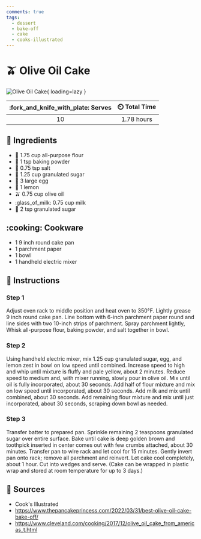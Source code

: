 ```yaml
---
comments: true
tags:
  - dessert
  - bake-off
  - cake
  - cooks-illustrated
---
```

# :olive: Olive Oil Cake

![Olive Oil Cake][1]{ loading=lazy }

| :fork_and_knife_with_plate: Serves | :timer_clock: Total Time |
|:----------------------------------:|:-----------------------: |
| 10 | 1.78 hours |

## :salt: Ingredients

- :ear_of_rice: 1.75 cup all-purpose flour
- :dash: 1 tsp baking powder
- :salt: 0.75 tsp salt
- :candy: 1.25 cup granulated sugar
- :egg: 3 large egg
- :lemon: 1 lemon
- :olive: 0.75 cup olive oil
- :glass_of_milk: 0.75 cup milk
- :candy: 2 tsp granulated sugar

## :cooking: Cookware

- 1 9 inch round cake pan
- 1 parchment paper
- 1 bowl
- 1 handheld electric mixer

## :pencil: Instructions

### Step 1

Adjust oven rack to middle position and heat oven to 350°F. Lightly grease 9 inch round cake pan. Line bottom with
6-inch parchment paper round and line sides with two 10-inch strips of parchment. Spray parchment lightly, Whisk
all-purpose flour, baking powder, and salt together in bowl.

### Step 2

Using handheld electric mixer, mix 1.25 cup granulated sugar, egg, and lemon zest in bowl on low speed until combined.
Increase speed to high and whip until mixture is fluffy and pale yellow, about 2 minutes. Reduce speed to medium and,
with mixer running, slowly pour in olive oil. Mix until oil is fully incorporated, about 30 seconds. Add half of flour
mixture and mix on low speed until incorporated, about 30 seconds. Add milk and mix until combined, about 30 seconds.
Add remaining flour mixture and mix until just incorporated, about 30 seconds, scraping down bowl as needed.

### Step 3

Transfer batter to prepared pan. Sprinkle remaining 2 teaspoons granulated sugar over entire surface. Bake until cake is
deep golden brown and toothpick inserted in center comes out with few crumbs attached, about 30 minutes. Transfer pan to
wire rack and let cool for 15 minutes. Gently invert pan onto rack; remove all parchment and reinvert. Let cake cool
completely, about 1 hour. Cut into wedges and serve. (Cake can be wrapped in plastic wrap and stored at room temperature
for up to 3 days.)

## :link: Sources

- Cook's Illustrated
- <https://www.thepancakeprincess.com/2022/03/31/best-olive-oil-cake-bake-off/>
- <https://www.cleveland.com/cooking/2017/12/olive_oil_cake_from_americas_t.html>

[1]: <../../assets/images/olive-oil-cake.jpg>
